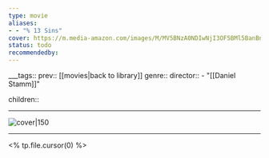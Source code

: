 ```yaml
---
type: movie
aliases:
- - "% 13 Sins"
cover: https://m.media-amazon.com/images/M/MV5BNzA0NDIwNjI3OF5BMl5BanBnXkFtZTgwMDMzNzE0MTE@._V1_SX300.jpg
status: todo
recommendedby:
---
```

___tags:: prev:: [[movies|back to library]]
genre::
director:: - "[[Daniel Stamm]]"
  
children::
___
![cover|150](https://m.media-amazon.com/images/M/MV5BNzA0NDIwNjI3OF5BMl5BanBnXkFtZTgwMDMzNzE0MTE@._V1_SX300.jpg)
___
<% tp.file.cursor(0) %>
